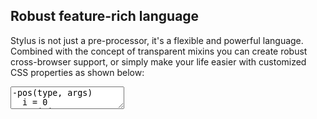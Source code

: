 ---
---

<div class="step" markdown="1">

## Robust feature-rich language

Stylus is not just a pre-processor,
it's a flexible and powerful language. Combined with
the concept of transparent mixins you can create robust
cross-browser support, or simply make your life easier
with customized CSS properties as shown below:

<div><textarea class="stylus">
-pos(type, args)
  i = 0
  position: unquote(type)
  {args[i]}: args[i + 1] is a 'unit' ? args[i += 1] : 0
  {args[i += 1]}: args[i + 1] is a 'unit' ? args[i += 1] : 0

absolute()
  -pos('absolute', arguments)

fixed()
  -pos('fixed', arguments)

#prompt
  absolute: top 150px left 5px
  width: 200px
  margin-left: -(@width / 2)

#logo
  fixed: top left
</textarea></div>
</div>
